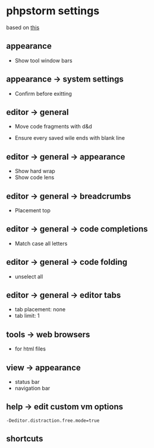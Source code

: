 # phpstorm settings

based on [this](https://stefanbauer.me/articles/my-phpstorm-settings-after-8-years-of-use)

## appearance 

- Show tool window bars

## appearance -> system settings

- Confirm before exitting


## editor -> general

- Move code fragments with d&d
+ Ensure every saved wile ends with blank line

## editor -> general -> appearance

- Show hard wrap
- Show code lens

## editor -> general -> breadcrumbs

+ Placement top

## editor -> general -> code completions

+ Match case all letters

## editor -> general -> code folding

- unselect all

## editor -> general -> editor tabs

- tab placement: none
- tab limit: 1

## tools -> web browsers

- for html files

## view -> appearance

- status bar
- navigation bar

## help -> edit custom vm options

`-Deditor.distraction.free.mode=true`

## shortcuts

